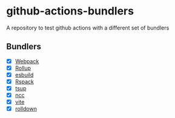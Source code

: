 # github-actions-bundlers

A repository to test github actions with a different set of bundlers

## Bundlers

- [x] [Webpack](https://webpack.js.org/)
- [x] [Rollup](https://rollupjs.org/)
- [x] [esbuild](https://esbuild.github.io/)
- [x] [Rspack](https://rspack.dev/)
- [x] [tsup](https://github.com/egoist/tsup)
- [x] [ncc](https://github.com/vercel/ncc)
- [x] [vite](https://vitejs.dev/)
- [x] [rolldown](https://rolldown.rs/)
